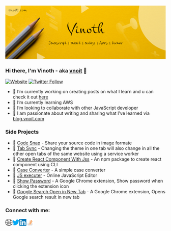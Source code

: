 ![Vnoit](./cover.jpg)

### Hi there, I'm Vinoth - aka [vnoit][website] 👋

[![Website](https://img.shields.io/website?label=vnoit.com&style=for-the-badge&url=https://vnoit.com)](https://vnoit.com)
[![Twitter Follow](https://img.shields.io/twitter/follow/vnoitkumar?color=1DA1F2&logo=twitter&style=for-the-badge)](https://twitter.com/intent/follow?original_referer=https://github.com/vnoitkumar&screen_name=vnoitkumar)

- 🔭 I’m currently working on creating posts on what I learn and u can check it out [here](https://blog.vnoit.com/posts)
- 🌱 I’m currently learning AWS
- 👯 I’m looking to collaborate with other JavaScript developer
- 🔖 I am passionate about writing and sharing what I’ve learned via [blog.vnoit.com](https://blog.vnoit.com)


### Side Projects
- 📌 [Code Snap](https://code-snap.vnoit.com) - Share your source code in image formate
- 📌 [Tab Sync](https://tab-sync.vnoit.com/) - Changing the theme in one tab will also change in all the other open tabs of the same website using a service worker
- 📌 [Create React Component With Jss](https://www.npmjs.com/package/create-react-component-with-jss) - An npm package to create react component using CLI
- 📌 [Case Converter](https://case-converter.vnoit.com) - A simple case converter
- 📌 [JS executer](https://jsexecuter.vnoit.com) - Online JavaScript Editor
- 📌 [Show Password](https://chrome.google.com/webstore/detail/show-password/gjelmlndokgfcnodogpcijjpoggcdnak) - A Google Chrome extension, Show password when clicking the extension icon
- 📌 [Google Search Open in New Tab](https://chrome.google.com/webstore/detail/google-search-open-in-new/eejfhilgmkohahomgoidbbjodlancndk) - A Google Chrome extension, Opens Google search result in new tab

### Connect with me:

[<img align="left" alt="vnoit.com" width="22px" src="./web.svg" />][website]
[<img align="left" alt="Vnoit | Twitter" width="22px" src="./twitter.svg" />][twitter]
[<img align="left" alt="Vnoit | LinkedIn" width="22px" src="./linkedin.svg" />][linkedin]
[<img align="left" alt="Vnoit | LinkedIn" width="24px" src="./so-icon.svg" />][stackoverflow]

<br /><br />

[website]: https://vnoit.com
[blog]: https://blog.vnoit.com
[twitter]: https://twitter.com/vnoitkumar
[linkedin]: https://www.linkedin.com/in/vnoitkumar
[stackoverflow]: https://stackoverflow.com/users/5154807/vnoitkumar
